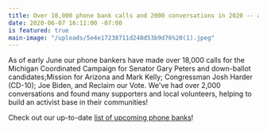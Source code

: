 ```yaml
---
title: Over 18,000 phone bank calls and 2000 conversations in 2020 -- and counting!
date: 2020-06-07 16:11:00 -07:00
is featured: true
main-image: "/uploads/5e4e17238711d248d53b9d76%20(1).jpeg"
---
```


As of early June our phone bankers have made over 18,000 calls for the Michigan  Coordinated Campaign  for Senator Gary Peters and down-ballot candidates;Mission for Arizona and Mark Kelly; Congressman Josh Harder (CD-10); Joe Biden, and Reclaim our Vote. We've had over 2,000 conversations and found many supporters and local volunteers, helping to build an activist base in their communities!

Check out our up-to-date [list of upcoming phone banks](https://indivisibleberkeley.org/tags/phonebank/)!